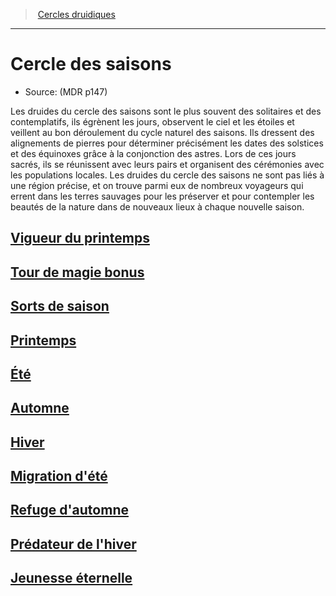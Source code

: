 ﻿---
!SubClassItem
ParentClassId: hd_druid.md
Id: druid_seasons_hd.md#cercle-des-saisons
RootId: druid_seasons_hd.md
ParentLink: druid_hd.md#cercles-druidiques
Name: Cercle des saisons
ParentName: Cercles druidiques
NameLevel: 1
Source: (MDR p147)
Attributes: {}
---
>  [Cercles druidiques](hd_druid_cercles_druidiques.md)

---


# Cercle des saisons

- Source: (MDR p147)

Les druides du cercle des saisons sont le plus souvent des solitaires et des contemplatifs, ils égrènent les jours, observent le ciel et les étoiles et veillent au bon déroulement du cycle naturel des saisons. Ils dressent des alignements de pierres pour déterminer précisément les dates des solstices et des équinoxes grâce à la conjonction des astres. Lors de ces jours sacrés, ils se réunissent avec leurs pairs et organisent des cérémonies avec les populations locales. Les druides du cercle des saisons ne sont pas liés à une région précise, et on trouve parmi eux de nombreux voyageurs qui errent dans les terres sauvages pour les préserver et pour contempler les beautés de la nature dans de nouveaux lieux à chaque nouvelle saison.



## [Vigueur du printemps](hd_druid_seasons_vigueur_du_printemps.md)



## [Tour de magie bonus](hd_druid_seasons_tour_de_magie_bonus.md)



## [Sorts de saison](hd_druid_seasons_sorts_de_saison.md)



## [Printemps](hd_druid_seasons_printemps.md)



## [Été](hd_druid_seasons_ete.md)



## [Automne](hd_druid_seasons_automne.md)



## [Hiver](hd_druid_seasons_hiver.md)



## [Migration d'été](hd_druid_seasons_migration_dete.md)



## [Refuge d'automne](hd_druid_seasons_refuge_dautomne.md)



## [Prédateur de l'hiver](hd_druid_seasons_predateur_de_lhiver.md)



## [Jeunesse éternelle](hd_druid_seasons_jeunesse_eternelle.md)

